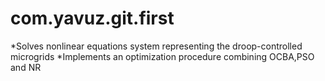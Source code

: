 # com.yavuz.git.first

*Solves nonlinear equations system representing the droop-controlled microgrids
*Implements an optimization procedure combining OCBA,PSO and NR
